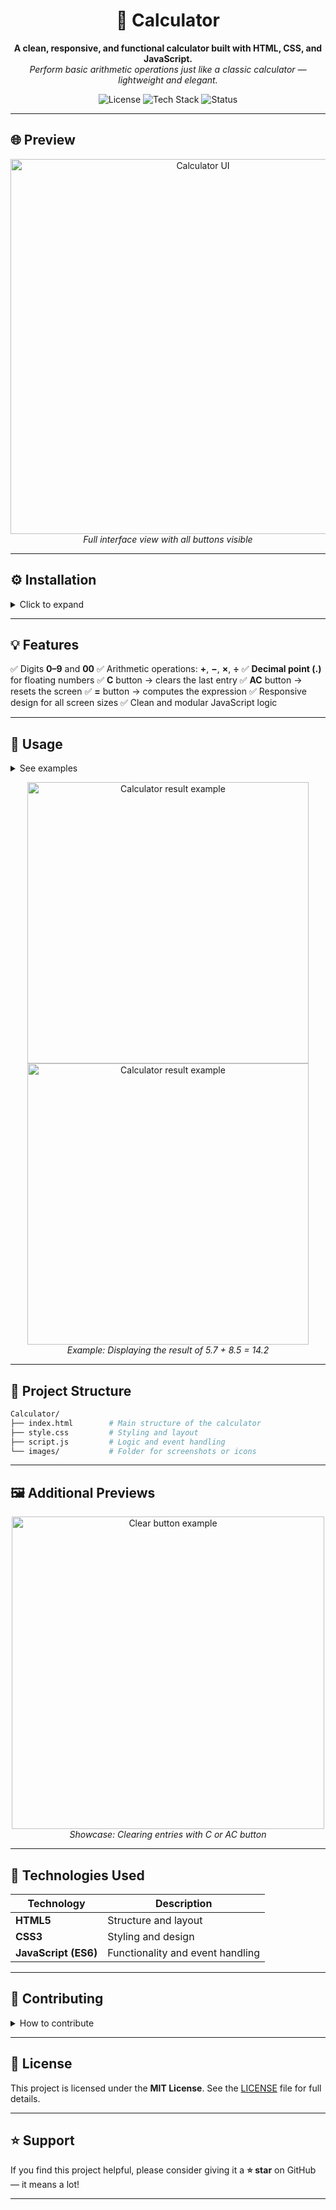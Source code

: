 <h1 align="center">🧮 Calculator</h1>

<p align="center">
  <b>A clean, responsive, and functional calculator built with HTML, CSS, and JavaScript.</b><br>
  <i>Perform basic arithmetic operations just like a classic calculator — lightweight and elegant.</i>
</p>

<p align="center">
  <img src="https://img.shields.io/badge/license-MIT-blue.svg" alt="License"/>
  <img src="https://img.shields.io/badge/tech-HTML%20%7C%20CSS%20%7C%20JavaScript-yellow.svg" alt="Tech Stack"/>
  <img src="https://img.shields.io/badge/status-Completed-brightgreen.svg" alt="Status"/>
</p>

---

## 🌐 Preview

<p align="center">
  <!-- 📸 Add a full screenshot of the calculator UI here -->
  <img src="./images/calculator-ui.png" width="600" alt="Calculator UI"/>
  <br>
  <i>Full interface view with all buttons visible</i>
</p>

---

## ⚙️ Installation

<details>
<summary>Click to expand</summary>

```bash
# Clone this repository
git clone https://github.com/osmantazeoglu/My-Projects/tree/master/Calculator

# Navigate into the folder
cd Calculator

# Open index.html in your browser
```

Or simply drag the `index.html` file into your web browser to start using the calculator.

</details>

---

## 💡 Features

✅ Digits **0–9** and **00**
✅ Arithmetic operations: **+**, **−**, **×**, **÷**
✅ **Decimal point (.)** for floating numbers
✅ **C** button → clears the last entry
✅ **AC** button → resets the screen
✅ **=** button → computes the expression
✅ Responsive design for all screen sizes
✅ Clean and modular JavaScript logic

---

## 🧠 Usage

<details>
<summary>See examples</summary>

```text
Example 1: 12 + 8 = 20
Example 2: 9 × 3 = 27
Example 3: 5.5 + 4.5 = 10
Example 4: 50 ÷ 2 = 25
```

</details>

<p align="center">
  <!-- 📸 Add a screenshot showing an operation result -->
  <img src="./images/calculator-prosses.png" width="450"  alt="Calculator result example"/>
  <img src="./images/calculator-result.png" width="450" alt="Calculator result example"/>
  <br>
  <i>Example: Displaying the result of 5.7 + 8.5 = 14.2</i>
</p>

---

## 🧩 Project Structure

```bash
Calculator/
├── index.html        # Main structure of the calculator
├── style.css         # Styling and layout
├── script.js         # Logic and event handling
└── images/           # Folder for screenshots or icons
```

---

## 🖼️ Additional Previews

<p align="center">
  <!-- 📸 Add screenshot showing C and AC functionality -->
  <img src="./images/calculator-clear.png" width="500" alt="Clear button example"/>
  <br>
  <i>Showcase: Clearing entries with C or AC button</i>
</p>

---

## 🧱 Technologies Used

| Technology           | Description                      |
| -------------------- | -------------------------------- |
| **HTML5**            | Structure and layout             |
| **CSS3**             | Styling and design               |
| **JavaScript (ES6)** | Functionality and event handling |

---

## 🤝 Contributing

<details>
<summary>How to contribute</summary>

Contributions are welcome! Follow these steps:

```bash
# Fork the project
# Create a new branch
git checkout -b feature-name

# Make your changes
git commit -m "Add new feature"

# Push your branch
git push origin feature-name
```

Then open a pull request on GitHub.

</details>

---

## 📄 License

This project is licensed under the **MIT License**.
See the [LICENSE](./LICENSE) file for full details.

---

## ⭐ Support

If you find this project helpful, please consider giving it a **⭐ star** on GitHub — it means a lot!

---
